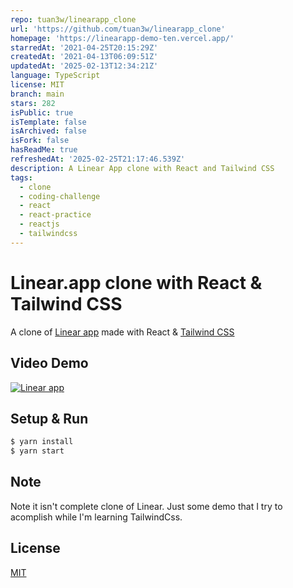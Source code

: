 ```yaml
---
repo: tuan3w/linearapp_clone
url: 'https://github.com/tuan3w/linearapp_clone'
homepage: 'https://linearapp-demo-ten.vercel.app/'
starredAt: '2021-04-25T20:15:29Z'
createdAt: '2021-04-13T06:09:51Z'
updatedAt: '2025-02-13T12:34:21Z'
language: TypeScript
license: MIT
branch: main
stars: 282
isPublic: true
isTemplate: false
isArchived: false
isFork: false
hasReadMe: true
refreshedAt: '2025-02-25T21:17:46.539Z'
description: A Linear App clone with React and Tailwind CSS
tags:
  - clone
  - coding-challenge
  - react
  - react-practice
  - reactjs
  - tailwindcss
---
```


# Linear.app clone with React & Tailwind CSS

A clone of [Linear app](https://linear.app/) made with React & [Tailwind CSS](http://tailwindcss.com/)


## Video Demo 
[![Linear app](http://img.youtube.com/vi/XVAek-hE5X8/0.jpg)](http://www.youtube.com/watch?v=XVAek-hE5X8)

## Setup & Run

```bash
$ yarn install
$ yarn start
```

## Note
Note it isn't complete clone of Linear. Just some demo that I try to acomplish while I'm learning TailwindCss.

## License

[MIT](./LICENSE)
